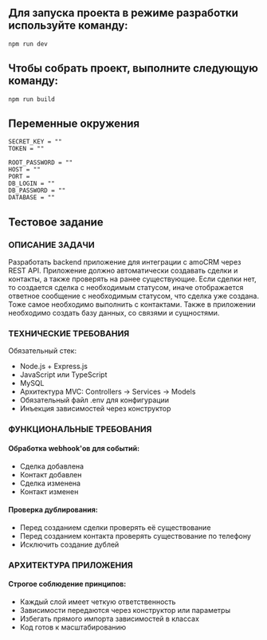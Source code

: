 ## Для запуска проекта в режиме разработки используйте команду:
```npm run dev```

## Чтобы собрать проект, выполните следующую команду:
```npm run build```

## Переменные окружения
```
SECRET_KEY = ""
TOKEN = ""

ROOT_PASSWORD = ""
HOST = ""
PORT = 
DB_LOGIN = ""
DB_PASSWORD = ""
DATABASE = ""
```

## Тестовое задание

### ОПИСАНИЕ ЗАДАЧИ
Разработать backend приложение для интеграции с amoCRM через REST API. Приложение должно автоматически создавать сделки и контакты, а также проверять на ранее существующие.
Если сделки нет, то создается сделка с необходимым статусом, иначе отображается ответное сообщение с необходимым статусом, что сделка уже создана. Тоже самое необходимо выполнить с контактами.
Также в приложении необходимо создать базу данных, со связями и сущностями.

### ТЕХНИЧЕСКИЕ ТРЕБОВАНИЯ

Обязательный стек:
- Node.js + Express.js
- JavaScript или TypeScript
- MySQL
- Архитектура MVC: Controllers → Services → Models
- Обязательный файл .env для конфигурации
- Инъекция зависимостей через конструктор

### ФУНКЦИОНАЛЬНЫЕ ТРЕБОВАНИЯ

#### Обработка webhook'ов для событий:
- Сделка добавлена
- Контакт добавлен
- Сделка изменена
- Контакт изменен
  
#### Проверка дублирования:
- Перед созданием сделки проверять её существование
- Перед созданием контакта проверять существование по телефону
- Исключить создание дублей

### АРХИТЕКТУРА ПРИЛОЖЕНИЯ

#### Строгое соблюдение принципов:
- Каждый слой имеет четкую ответственность
- Зависимости передаются через конструктор или параметры
- Избегать прямого импорта зависимостей в классах
- Код готов к масштабированию
